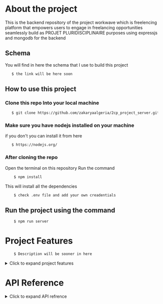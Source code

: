 # About the project 
This is the backend repository of the project workwave which is freelencing
platform that empowers users to engage in freelancing opportunities seamlessly build
as PROJET PLURIDISCIPLINAIRE purposes  using expressjs and mongodb for the backend

## Schema
You will find in here the schema that I use to build this project
```bash
   $ the link will be here soon
```

## How to use this project

### Clone this repo Into your local machine 
```bash
   $ git clone https://github.com/zakaryaalgeria/2cp_project_server.git
```
### Make sure you have nodejs installed on your machine 
if you don't you can install it from here
```bash
   $ https://nodejs.org/
``` 
### After cloning the repo 
Open the terminal on this repository 
Run the command 
```bash
    $ npm install
```
This will install all the dependencies
```bash
    $ check .env file and add your own creadentials
```

## Run the project using the command
```bash
    $ npm run server
```

# Project Features
```bash
    $ Description will be sooner in here
```
<details>
<summary>Click to expand project features</summary>

**User Authentication :**
- [x] Signup / Registration =  using google or without google
- [x] Login = using google or without google
- [x] Update all account information 
  
</details>

# API Reference

<details>
<summary>Click to expand API refrence</summary>
    
## Auth 

### Without google

#### Signup new user

```http
POST /api/auth/sign-up 
```

| Parameter   | Type     |
| :---------- | :------- |
| `email`     | `string` |
| `password`  | `string` |
| `firstName` | `string` |
| `lastName`  | `string` |
| `mobile`    | `string` |

example :

    {
        "firstName":"zakarya",
        "email":"zakarya@gmail.com",
        "password":"Password_123",
        "lastName":"saoual",
        "mobile":"545342389"
    }

#### Login user

```http
POST /api/auth/sign-in
```

| Parameter   | Type     |
| :---------- | :------- |
| `email`     | `string` |
| `Passsword` | `string` |

example :

    {
        "email":"zakarya@gmail.com",
        "password":"Password_123"
    }

### With google

    will be added soon ...

### verify user account 

#### send vefication email for user

This will allows you to send vefication email to the user account 
when the user click in it , his account will be verified succefully
with another api call 

```http
POST /api/user/send-verification-email  'require auth'
```

### logout user

```http
GET /api/auth/logout
```

### check user token

    The token will be sent via the cookie so you don't need to add in it

```http
GET /api/auth/check-login
```


## Profile

#### Add the user information or update the profile information

```http
POST /api/user/update-profile   'require auth'
``` 

| Parameter       | Type     |
| :-------------- | :------- |
| `photo`         | `string` |
| `description`   | `string` |
| `portfolio_url` | `string` |

example :

    {
        "photo":"https://res.cloudinary.com/dbeurnzkh/image/upload/v1712579171/h2cxrcnmslnslo8sm9pf.jpg",
        "description":"I am cs student , web developer and penetration tester with more that 2 years in the fields of it",
        "portfolio_url":"https://zakaryasaoual.com"
    }

#### Add credit card information

```http
POST /api/user/create-card   'require auth'
``` 

| Parameter        | Type     |
| :--------------- | :------- |
| `expirationDate` | `string` |
| `cardNumber`     | `string` |
| `cardholderName` | `string` |
| `cvv`            | `string` |
| `type`           | `string` |

example :

    {
        "cardholderName":"zakarya saoual",
        "cardNumber":"9032212398764567",
        "expirationDate":"03/28",
        "cvv":"2345",
        "type":"wise"
    }

#### Update credit card information

```http
PUT /api/user/update/credit-card/:id   'require auth'
``` 

| Parameter        | Type     |
| :--------------- | :------- |
| `expirationDate` | `string` |
| `cardNumber`     | `string` |
| `cardholderName` | `string` |
| `cvv`            | `string` |
| `type`           | `string` |

example :

    {
        "cardholderName":"zakarya saoual",
        "cardNumber":"9032212398764567",
        "expirationDate":"03/28",
        "cvv":"2345",
        "type":"pypal"
    }

#### get credit card information

```http
GET /api/user/get/credit-card   'require auth'
``` 

#### delete credit card information

```http
DELETE /api/user/delete/credit-card/:id   'require auth'
``` 


### Forgot password

#### Forgot password token

    Will be sent via email to the user account

```http
POST /api/auth/forgot-password-token
```

| Parameter   | Type     |
| :---------- | :------- |
| `email`     | `string` |

example :

    {
        "email":"gptchat702@gmail.com"
    }

#### Reset  Password with forgot password token

    Will be sent via email to the user account

```http
PUT /api/auth/reset-password/:token
```

    Here after he clicks the link on his email he will got this link to the
        front-end page when he can update his password

| Parameter   | Type     |
| :---------- | :------- |
| `password`  | `string` |

example :

    {
        "password":"Za@#_+s@#12ka123ASqw"
    }


## Upload

#### Upload profile picture

```http
POST /api/user/profile-picture  'require auth'
```

| Parameter   | Type        |
| :---------- | :---------- |
| `image`     | `form-data` |

You will got as result the url of the image uploaded and also you will got
public_id and asset_id

#### Upload freelencer certificate

```http
POST /api/freelencer/certificate/upload  'require auth'
```

You can upload here more than image once

| Parameter    | Type        |
| :----------- | :---------- |
| `images`     | `form-data` |



#### Delete uploaded  picture

```http
DELETE /api/user/delete-image/:id 'require auth , require upload_picture'
```

id : represent the asset_id you will got after upload  picture 



## Freelencer

#### Create freelencer

```http
POST /api/freelencer/create 'require auth'
```

| Parameter     | Type     |
| :------------ | :------- |
| `certificate` | `array` |
| `skills`      | `array` |

example : 
    {
        "certificate" : [{
            "link": "https://res.cloudinary.com/dbeurnzkh/image/upload/v1712585122/qvyxddz4c2hrtllrjt3b.jpg",
            "asset_id": "af8f6888bf016f2f2f43fe318c180a9c",
            "verifiedId": "tst.jfdkls23"   // you can get this from the certificate provider 
        }] ,
        "skills" : ["ui/ux","front-end","logo design"]
    }   

#### update freelencer

```http
PUT /api/freelencer/update 'require auth'
```

| Parameter     | Type     |
| :------------ | :------- |
| `certificate` | `array` |
| `skills`      | `array` |

example : 
    {
        "certificate" : [{
            "link": "https://res.cloudinary.com/dbeurnzkh/image/upload/v1712585122/qvyxddz4c2hrtllrjt3b.jpg",
            "asset_id": "af8f6888bf016f2f2f43fe318c180a9c",
            "verifiedId": "tst.jfdkls23"   // you can get this from the certificate provider 
        }] ,
        "skills" : ["ui/ux","front-end","logo design"]
    }   

#### Get freelencer

```http
GET /api/freelencer/get 'require auth'
```

#### Apply for project

```http
PUT /apply/:id 'require auth'
```
    The id of the project here in the params of the request


#### Get the project accepted

```http
GET /get/projects/accepted 'require auth'
```

#### Get the project canceled

```http
GET /get/projects/canceled 'require auth'
```

#### Get all the project

```http
GET /api/freelencer/get/projects/exists 'require auth'
```

#### Get single project

```http
GET /api/freelencer/project/:id 'require auth'
```

    id represents the project id


#### Switch account into user

```http
PUT /api/freelencer/client 'require auth'
```

#### create service

```http
POST /api/freelencer/create/service 'require auth'
```

| Parameter      | Type                |
| :------------- | :------------------ |
| `description ` | `string`            |
| `service`      | `string`            |
| `price`        | `string` | `number` |

example :

    {
        "service":"logo design","description":"full stack design","price":120
    }


#### update service

```http
POST /api/freelencer/update/service/:id  'require auth'
```

    Here the id is the service id

| Parameter      | Type                |
| :------------- | :------------------ |
| `description ` | `string`            |
| `service`      | `string`            |
| `price`        | `string` | `number` |

example :

    {
        "service":"logo design","description":"full stack design","price":120
    }

#### Get service for freelencer

```http
POST /api/freelencer/get/service/:id  'require auth'
```

    id represent the service id





## Chat

#### Get all messages

```http
GET /api/chat/message/get_all 'require auth'
```

| Parameter      | Type     |
| :------------- | :------- |
| `conversation` | `string` |


#### Create message

```http
POST /api/chat/message/create 'require auth'
```

| Parameter      | Type     |
| :------------- | :------- |
| `conversation` | `string` |
| `content`      | `string` |

    conversation id

#### Create conversation

```http
POST /api/chat/conversation/create 'require auth'
```

| Parameter      | Type     |
| :------------- | :------- |
| `participant`  | `string` |

    the participant id 


#### Get all conversations

```http
GET /api/chat/conversation/all 'require auth'
```

#### Delete conversation

```http
GET /api/chat/message/delete/:id 'require auth'
```
    Here the conversation id

## Client

#### Create project

```http
POST /api/client/project/create 'require auth'
```

| Parameter     | Type     |
| :------------ | :------- |
| `title`       | `string` |
| `description` | `string` |
| `amount`      | `integer`|

example : 
      
{
    "title":"ecommerce website",
    "description":"ecommerce website where i can put product to present them , also sell them ...",
    "amount":3000
}


#### Update project

```http
PUT /api/client/project/update/:id 'require auth'
```

| Parameter     | Type     |
| :------------ | :------- |
| `title`       | `string` |
| `description` | `string` |
| `amount`      | `integer`|

example : 
      
{
    "title":"ecommerce website 2",
    "description":"ecommerce website where i can put product to present them , also sell them ...",
    "amount":3000
}

#### Get all user projects

```http
GET /api/client/projects/all 'require auth'
```

#### Get single project for user

```http
GET /api/client/project/get/:id 'require auth'
```

#### Delete single project from the creator user

```http
DELETE /api/client/project/delete/:id 'require auth'
```

#### Update project status

```http
PUT /api/client/project/status/:id 'require auth'
```

| Parameter      | Type     |
| :------------- | :------- |
| `status`       | `string` |

#### Accept freelencer in project

```http
PUT /api/client/project/participants/accept/:id 'require auth'
```

    Here the id in the params represents the project id

| Parameter      | Type     |
| :------------- | :------- |
| `userID`       | `string` |

example :

    {
        "userId":"6621482abe275abc9c8932b7"
    }


#### Canceled freelencer from project

```http
PUT /api/client/project/participants/refuse/:id 'require auth'
```

    Here the id in the params represents the project id

| Parameter      | Type     |
| :------------- | :------- |
| `userID`       | `string` |

example :

    {
        "userId":"6621482abe275abc9c8932b7"
    }



#### Switch the account into freelencer

```http
PUT /api/client/freelencer 'require auth'
```


#### Get services

```http
GET /api/client/services 'require auth'
```
    You are allowd to add the query parameters 

        searchParam, minAmount, maxAmount

    To do filtering functionnality

Query parameters available :

*   `searchParam`: Search by    
*   `minAmount`: min amount  
*   `maxAmount`: max amount    


#### Apply for service

```http
PUT /api/client/apply/service/:id 'require auth'
```

    The " id " here represent the service id 


#### Get services accepted in 

```http
GET /api/client/services/accepted 'require auth'
```

#### Get services refused in 

```http
GET /api/client/services/refused 'require auth'
```

#### get all


## Last

</details>